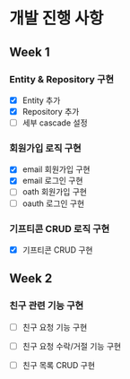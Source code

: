 # 개발 진행 사항

## Week 1
### Entity & Repository 구현
- [x] Entity 추가
- [x] Repository 추가
- [ ] 세부 cascade 설정

### 회원가입 로직 구현
- [x] email 회원가입 구현
- [x] email 로그인 구현
- [ ] oath 회원가입 구현
- [ ] oauth 로그인 구현

### 기프티콘 CRUD 로직 구현
- [x] 기프티콘 CRUD 구현


## Week 2
### 친구 관련 기능 구현
- [ ] 친구 요청 기능 구현
- [ ] 친구 요청 수락/거절 기능 구현
- [ ] 친구 목록 CRUD 구현



